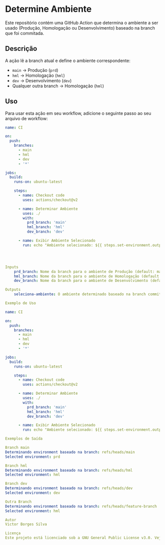# Determine Ambiente

Este repositório contém uma GitHub Action que determina o ambiente a ser usado (Produção, Homologação ou Desenvolvimento) baseado na branch que foi commitada.

## Descrição

A ação lê a branch atual e define o ambiente correspondente:
- `main` -> Produção (`prd`)
- `hml` -> Homologação (`hml`)
- `dev` -> Desenvolvimento (`dev`)
- Qualquer outra branch -> Homologação (`hml`)

## Uso

Para usar esta ação em seu workflow, adicione o seguinte passo ao seu arquivo de workflow:

```yaml
name: CI

on:
  push:
    branches:
      - main
      - hml
      - dev
      - '*'

jobs:
  build:
    runs-on: ubuntu-latest

    steps:
      - name: Checkout code
        uses: actions/checkout@v2

      - name: Determinar Ambiente
        uses: ./
        with:
          prd_branch: 'main'
          hml_branch: 'hml'
          dev_branch: 'dev'

      - name: Exibir Ambiente Selecionado
        run: echo "Ambiente selecionado: ${{ steps.set-environment.outputs.seleciona-ambiente }}"




Inputs
    prd_branch: Nome da branch para o ambiente de Produção (default: main)
    hml_branch: Nome da branch para o ambiente de Homologação (default: hml)
    dev_branch: Nome da branch para o ambiente de Desenvolvimento (default: dev)

Outputs
    seleciona-ambiente: O ambiente determinado baseado na branch commitada.

Exemplo de Uso

name: CI

on:
  push:
    branches:
      - main
      - hml
      - dev
      - '*'

jobs:
  build:
    runs-on: ubuntu-latest

    steps:
      - name: Checkout code
        uses: actions/checkout@v2

      - name: Determinar Ambiente
        uses: ./
        with:
          prd_branch: 'main'
          hml_branch: 'hml'
          dev_branch: 'dev'

      - name: Exibir Ambiente Selecionado
        run: echo "Ambiente selecionado: ${{ steps.set-environment.outputs.seleciona-ambiente }}"

Exemplos de Saída

Branch main
Determinando environment baseado na branch: refs/heads/main
Selected environment: prd

Branch hml
Determinando environment baseado na branch: refs/heads/hml
Selected environment: hml

Branch dev
Determinando environment baseado na branch: refs/heads/dev
Selected environment: dev

Outra Branch
Determinando environment baseado na branch: refs/heads/feature-branch
Selected environment: hml

Autor
Victor Borges Silva

Licença
Este projeto está licenciado sob a GNU General Public License v3.0. Veja o arquivo LICENSE para mais detalhes.

